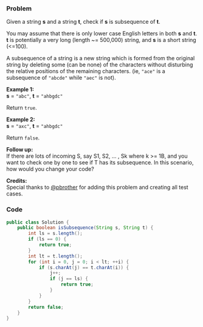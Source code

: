 ### Problem
<p>
Given a string <b>s</b> and a string <b>t</b>, check if <b>s</b> is subsequence of <b>t</b>.
</p>

<p>
You may assume that there is only lower case English letters in both <b>s</b> and <b>t</b>. <b>t</b> is potentially a very long (length ~= 500,000) string, and <b>s</b> is a short string (<=100).
</p>

<p>
A subsequence of a string is a new string which is formed from the original string by deleting some (can be none) of the characters without disturbing the relative positions of the remaining characters. (ie, <code>"ace"</code> is a subsequence of <code>"abcde"</code> while <code>"aec"</code> is not).
</p>

<p><b>Example 1:</b><br />
<b>s</b> = <code>"abc"</code>, <b>t</b> = <code>"ahbgdc"</code>
</p>
<p>
Return <code>true</code>.
</p>

<p><b>Example 2:</b><br />
<b>s</b> = <code>"axc"</code>, <b>t</b> = <code>"ahbgdc"</code>
</p>
<p>
Return <code>false</code>.
</p>

<p><b>Follow up:</b><br />
If there are lots of incoming S, say S1, S2, ... , Sk where k >= 1B, and you want to check one by one to see if T has its subsequence. In this scenario, how would you change your code?</p>

<p><b>Credits:</b><br />Special thanks to <a href="https://leetcode.com/pbrother/">@pbrother</a> for adding this problem and creating all test cases.</p>

### Code
```java
public class Solution {
    public boolean isSubsequence(String s, String t) {
        int ls = s.length();
        if (ls == 0) {
            return true;
        }
        int lt = t.length();
        for (int i = 0, j = 0; i < lt; ++i) {
            if (s.charAt(j) == t.charAt(i)) {
                j++;
                if (j == ls) {
                    return true;
                }
            }
        }
        return false;
    }
}
```
